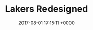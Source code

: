 ---
layout: post
title:  "Lakers Redesigned" 
category: projects
date:   2017-08-01 17:15:11 +0000
disqus: disabled
excerpt: This is a concept website for the Los Angeles Lakers. Website is created using HTML, CSS, Javascript. <ul class="actions"> <li><a href="#" class="button">Demo</a></li> </ul>

---